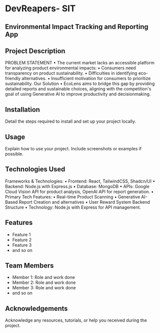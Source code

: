 # DevReapers- SIT

## Environmental Impact Tracking and Reporting App

## Project Description
PROBLEM STATEMENT
• The current market lacks an accessible platform for analyzing
product environmental impacts:
• Consumers need transparency on product sustainability.
• Difficulties in identifying eco-friendly alternatives.
• Insufficient motivation for consumers to prioritize sustainability.
Our Solution
• EcoLens aims to bridge this gap by providing detailed reports
and sustainable choices, aligning with the competition's goal
of using Generative AI to improve productivity and decisionmaking.
## Installation
Detail the steps required to install and set up your project locally.

## Usage
Explain how to use your project. Include screenshots or examples if possible.

## Technologies Used
Frameworks & Technologies:
• Frontend: React, TailwindCSS, Shadcn/UI
• Backend: Node.js with Express.js
• Database: MongoDB
• APIs: Google Cloud Vision API for product analysis, OpenAI API for report generation.
• Primary Tech Features:
• Real-time Product Scanning
• Generative AI-Based Report Creation and alternatives
• User Reward System
Backend Structure
• Technology: Node.js with Express for API management.



## Features
- Feature 1
- Feature 2
- Feature 3
- and so on

## Team Members
- Member 1: Role and work done
- Member 2: Role and work done
- Member 3: Role and work done
- and so on

## Acknowledgements
Acknowledge any resources, tutorials, or help you received during the project.